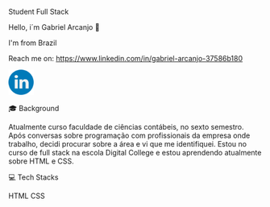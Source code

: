 Student Full Stack

Hello, i´m Gabriel Arcanjo 👋

I'm from Brazil

Reach me on:
https://www.linkedin.com/in/gabriel-arcanjo-37586b180

<img src="linkedin.png" style="width: 50px;"/>

🎓 Background

Atualmente curso faculdade de ciências contábeis, no sexto semestro. Após conversas sobre programação com profissionais da empresa onde trabalho, decidi procurar sobre a área e vi que me identifiquei. Estou no curso de full stack na escola Digital College e estou aprendendo atualmente sobre HTML e CSS.

💻 Tech Stacks

HTML CSS
